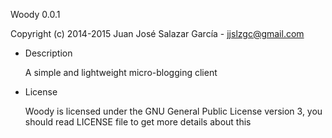 Woody 0.0.1

   Copyright (c) 2014-2015 Juan José Salazar García - jjslzgc@gmail.com

   - Description

      A simple and lightweight micro-blogging client

   - License

      Woody is licensed under the GNU General Public License version 3, you should read LICENSE file to get more details about this

